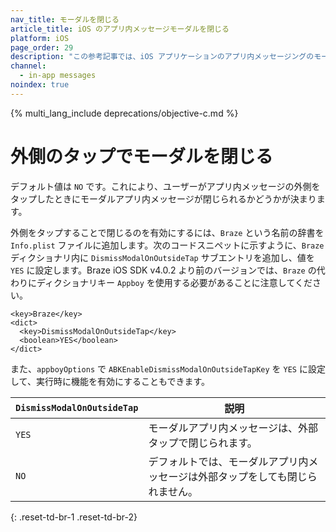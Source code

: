 ```yaml
---
nav_title: モーダルを閉じる
article_title: iOS のアプリ内メッセージモーダルを閉じる
platform: iOS
page_order: 29
description: "この参考記事では、iOS アプリケーションのアプリ内メッセージングのモーダルを閉じることについて説明します。"
channel:
  - in-app messages
noindex: true
---
```


{% multi_lang_include deprecations/objective-c.md %}

# 外側のタップでモーダルを閉じる

デフォルト値は `NO` です。これにより、ユーザーがアプリ内メッセージの外側をタップしたときにモーダルアプリ内メッセージが閉じられるかどうかが決まります。

外側をタップすることで閉じるのを有効にするには、`Braze` という名前の辞書を `Info.plist` ファイルに追加します。次のコードスニペットに示すように、`Braze` ディクショナリ内に `DismissModalOnOutsideTap` サブエントリを追加し、値を `YES` に設定します。Braze iOS SDK v4.0.2 より前のバージョンでは、`Braze` の代わりにディクショナリキー `Appboy` を使用する必要があることに注意してください。

```
<key>Braze</key>
<dict>
  <key>DismissModalOnOutsideTap</key>
  <boolean>YES</boolean>
</dict>
```

また、`appboyOptions` で `ABKEnableDismissModalOnOutsideTapKey` を `YES` に設定して、実行時に機能を有効にすることもできます。

| `DismissModalOnOutsideTap` | 説明 |
|----------|-------------|
| `YES`       | モーダルアプリ内メッセージは、外部タップで閉じられます。|
| `NO`        | デフォルトでは、モーダルアプリ内メッセージは外部タップをしても閉じられません。|
{: .reset-td-br-1 .reset-td-br-2}